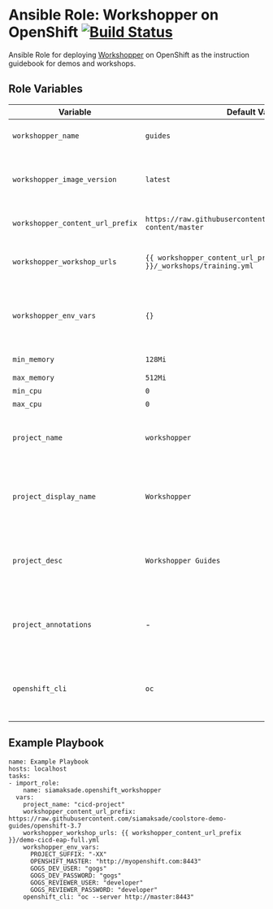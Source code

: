 Ansible Role: Workshopper on OpenShift
[![Build Status](https://travis-ci.org/siamaksade/ansible-openshift-workshopper.svg?branch=master)](https://travis-ci.org/siamaksade/ansible-openshift-workshopper)
=========

Ansible Role for deploying [Workshopper](https://github.com/openshift-evangelists/workshopper) on OpenShift as the instruction guidebook for demos and workshops.


Role Variables
------------

| Variable                       | Default Value         | Description   |
|--------------------------------|-----------------------|---------------|
|`workshopper_name`              | `guides`              | Workshopper service name on OpenShift |
|`workshopper_image_version`     | `latest`              | Workshopper container image version on [Docker Hub](https://hub.docker.com/r/osevg/workshopper/tags/) |
|`workshopper_content_url_prefix`| `https://raw.githubusercontent.com/osevg/workshopper-content/master` | Workshop content prefix url |
|`workshopper_workshop_urls`     | `{{ workshopper_content_url_prefix }}/_workshops/training.yml`       | Comma-separated workshop urls |
|`workshopper_env_vars`          | `{}`                  | Environment variables set on the workshopper container as configuration |   
|`min_memory`                    | `128Mi`               | Memory request |   
|`max_memory`                    | `512Mi`               | Memory limit |   
|`min_cpu`                       | `0`                   | CPU request |   
|`max_cpu`                       | `0`                   | CPU limit  |   
|`project_name`                  | `workshopper`         | OpenShift project name for the workshopper container  |
|`project_display_name`          | `Workshopper`         | OpenShift project display name for the workshopper container  |
|`project_desc`                  | `Workshopper Guides`  | OpenShift project description for the workshopper container |
|`project_annotations`           | -                     | OpenShift project annotations for the workshopper container |
|`openshift_cli`                 | `oc`                  | OpenShift CLI command and arguments (e.g. auth)       | 

Example Playbook
------------

```
name: Example Playbook
hosts: localhost
tasks:
- import_role:
    name: siamaksade.openshift_workshopper
  vars:
    project_name: "cicd-project"
    workshopper_content_url_prefix: https://raw.githubusercontent.com/siamaksade/coolstore-demo-guides/openshift-3.7
    workshopper_workshop_urls: {{ workshopper_content_url_prefix }}/demo-cicd-eap-full.yml
    workshopper_env_vars:
      PROJECT_SUFFIX: "-XX"
      OPENSHIFT_MASTER: "http://myopenshift.com:8443"
      GOGS_DEV_USER: "gogs"
      GOGS_DEV_PASSWORD: "gogs"
      GOGS_REVIEWER_USER: "developer"
      GOGS_REVIEWER_PASSWORD: "developer"
    openshift_cli: "oc --server http://master:8443"
```